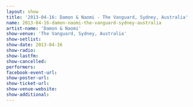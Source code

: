 ```yaml
---
layout: show
title: '2013-04-16: Damon & Naomi - The Vanguard, Sydney, Australia'
name: 2013-04-16-damon-naomi-the-vanguard-sydney-australia
artist-name: 'Damon & Naomi'
show-venue: 'The Vanguard, Sydney, Australia'
show-setlist: 
show-date: 2013-04-16
show-radio: 
show-lastfm: 
show-cancelled: 
performers: 
facebook-event-url: 
show-poster-url: 
show-ticket-url: 
show-venue-website: 
show-additional: 
---
```


